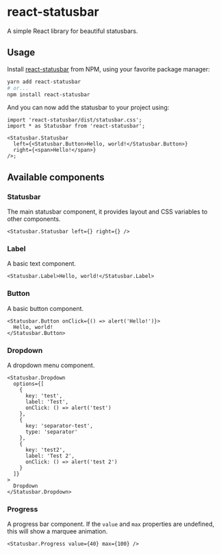 # react-statusbar

A simple React library for beautiful statusbars.

## Usage

Install [react-statusbar](https://npmjs.com/package/react-statusbar) from NPM, using your favorite package manager:

```sh
yarn add react-statusbar
# or...
npm install react-statusbar
```

And you can now add the statusbar to your project using:

```tsx
import 'react-statusbar/dist/statusbar.css';
import * as Statusbar from 'react-statusbar';

<Statusbar.Statusbar
  left={<Statusbar.Button>Hello, world!</Statusbar.Button>}
  right={<span>Hello!</span>}
/>;
```

## Available components

### Statusbar

The main statusbar component, it provides layout and CSS variables to other components.

```tsx
<Statusbar.Statusbar left={} right={} />
```

### Label

A basic text component.

```tsx
<Statusbar.Label>Hello, world!</Statusbar.Label>
```

### Button

A basic button component.

```tsx
<Statusbar.Button onClick={() => alert('Hello!')}>
  Hello, world!
</Statusbar.Button>
```

### Dropdown

A dropdown menu component.

```tsx
<Statusbar.Dropdown
  options={[
    {
      key: 'test',
      label: 'Test',
      onClick: () => alert('test')
    },
    {
      key: 'separator-test',
      type: 'separator'
    },
    {
      key: 'test2',
      label: 'Test 2',
      onClick: () => alert('test 2')
    }
  ]}
>
  Dropdown
</Statusbar.Dropdown>
```

### Progress

A progress bar component. If the `value` and `max` properties are undefined, this will show a marquee animation.

```tsx
<Statusbar.Progress value={40} max={100} />
```
